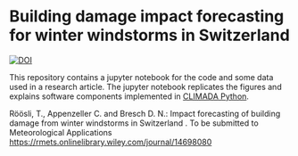 # Building damage impact forecasting for winter windstorms in Switzerland

[![DOI](https://zenodo.org/badge/351223156.svg)](https://zenodo.org/badge/latestdoi/351223156)

This repository contains a jupyter notebook for the code and some data used in a research article. The jupyter notebook replicates the figures and explains software components implemented in [CLIMADA Python](https://github.com/CLIMADA-project/climada_python).


Röösli, T., Appenzeller C. and Bresch D. N.: Impact forecasting of building damage from winter windstorms in Switzerland .
To be submitted to Meteorological Applications https://rmets.onlinelibrary.wiley.com/journal/14698080

